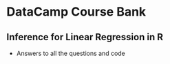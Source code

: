# DataCamp Course Bank

## Inference for Linear Regression in R
- Answers to all the questions and code

